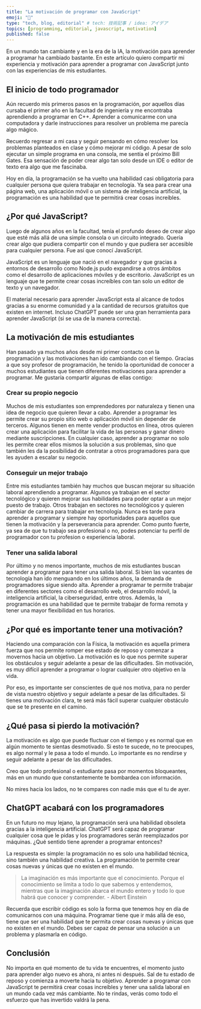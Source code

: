 ```yaml
---
title: "La motivación de programar con JavaScript"
emoji: "📝"
type: "tech, blog, editorial" # tech: 技術記事 / idea: アイデア
topics: [programming, editorial, javascript, motivation]
published: false
---
```


En un mundo tan cambiante y en la era de la IA, la motivación para aprender a programar ha cambiado bastante. En este artículo quiero compartir mi experiencia y motivación para aprender a programar con JavaScript junto con las experiencias de mis estudiantes.

## El inicio de todo programador

Aún recuerdo mis primeros pasos en la programación, por aquellos días cursaba el primer año en la facultad de ingeniería y me encontraba aprendiendo a programar en C++. Aprender a comunicarme con una computadora y darle instrucciones para resolver un problema me parecía algo mágico.

Recuerdo regresar a mi casa y seguir pensando en cómo resolver los problemas planteados en clase y cómo mejorar mi código. A pesar de solo ejecutar un simple programa en una consola, me sentía el próximo Bill Gates. Esa sensación de poder crear algo tan solo desde un IDE o editor de texto era algo que me fascinaba.

Hoy en día, la programación se ha vuelto una habilidad casi obligatoria para cualquier persona que quiera trabajar en tecnología. Ya sea para crear una página web, una aplicación móvil o un sistema de inteligencia artificial, la programación es una habilidad que te permitirá crear cosas increíbles.

## ¿Por qué JavaScript?

Luego de algunos años en la facultad, tenía el profundo deseo de crear algo que esté más allá de una simple consola o un circuito integrado. Quería crear algo que pudiera compartir con el mundo y que pudiera ser accesible para cualquier persona. Fue así que conocí JavaScript.

JavaScript es un lenguaje que nació en el navegador y que gracias a entornos de desarrollo como Node.js pudo expandirse a otros ámbitos como el desarrollo de aplicaciones móviles y de escritorio. JavaScript es un lenguaje que te permite crear cosas increíbles con tan solo un editor de texto y un navegador.

El material necesario para aprender JavaScript esta al alcance de todos gracias a su enorme comunidad y a la cantidad de recursos gratuitos que existen en internet. Incluso ChatGPT puede ser una gran herramienta para aprender JavaScript (si se usa de la manera correcta).

## La motivación de mis estudiantes

Han pasado ya muchos años desde mi primer contacto con la programación y las motivaciones han ido cambiando con el tiempo. Gracias a que soy profesor de programación, he tenido la oportunidad de conocer a muchos estudiantes que tienen diferentes motivaciones para aprender a programar. Me gustaría compartir algunas de ellas contigo:

### Crear su propio negocio

Muchos de mis estudiantes son emprendedores por naturaleza y tienen una idea de negocio que quieren llevar a cabo. Aprender a programar les permite crear su propio sitio web o aplicación móvil sin depender de terceros. Algunos tienen en mente vender productos en línea, otros quieren crear una aplicación para facilitar la vida de las personas y ganar dinero mediante suscripciones. En cualquier caso, aprender a programar no solo les permite crear ellos mismos la solución a sus problemas, sino que también les da la posibilidad de contratar a otros programadores para que les ayuden a escalar su negocio.

### Conseguir un mejor trabajo

Entre mis estudiantes también hay muchos que buscan mejorar su situación laboral aprendiendo a programar. Algunos ya trabajan en el sector tecnológico y quieren mejorar sus habilidades para poder optar a un mejor puesto de trabajo. Otros trabajan en sectores no tecnológicos y quieren cambiar de carrera para trabajar en tecnología. Nunca es tarde para aprender a programar y siempre hay oportunidades para aquellos que tienen la motivación y la perseverancia para aprender. Como punto fuerte, ya sea de que tu trabajo sea profesional o no, podes potenciar tu perfil de programador con tu profesion o experiencia laboral.

### Tener una salida laboral

Por último y no menos importante, muchos de mis estudiantes buscan aprender a programar para tener una salida laboral. Si bien las vacantes de tecnología han ido menguando en los últimos años, la demanda de programadores sigue siendo alta. Aprender a programar te permite trabajar en diferentes sectores como el desarrollo web, el desarrollo móvil, la inteligencia artificial, la ciberseguridad, entre otros. Además, la programación es una habilidad que te permite trabajar de forma remota y tener una mayor flexibilidad en tus horarios.

## ¿Por qué es importante tener una motivación?

Haciendo una comparación con la Física, la motivación es aquella primera fuerza que nos permite romper ese estado de reposo y comenzar a movernos hacia un objetivo. La motivación es lo que nos permite superar los obstáculos y seguir adelante a pesar de las dificultades. Sin motivación, es muy difícil aprender a programar o lograr cualquier otro objetivo en la vida.

Por eso, es importante ser conscientes de qué nos motiva, para no perder de vista nuestro objetivo y seguir adelante a pesar de las dificultades. Si tienes una motivación clara, te será más fácil superar cualquier obstáculo que se te presente en el camino.

## ¿Qué pasa si pierdo la motivación?

La motivación es algo que puede fluctuar con el tiempo y es normal que en algún momento te sientas desmotivado. Si esto te sucede, no te preocupes, es algo normal y le pasa a todo el mundo. Lo importante es no rendirse y seguir adelante a pesar de las dificultades.

Creo que todo profesional o estudiante pasa por momentos bloqueantes, más en un mundo que constantemente te bombardea con información.

No mires hacia los lados, no te compares con nadie más que el tu de ayer.

## ChatGPT acabará con los programadores

En un futuro no muy lejano, la programación será una habilidad obsoleta gracias a la inteligencia artificial. ChatGPT será capaz de programar cualquier cosa que le pidas y los programadores serán reemplazados por máquinas. ¿Qué sentido tiene aprender a programar entonces?

La respuesta es simple: la programación no es solo una habilidad técnica, sino también una habilidad creativa. La programación te permite crear cosas nuevas y únicas que no existen en el mundo.

> La imaginación es más importante que el conocimiento. Porque el conocimiento se limita a todo lo que sabemos y entendemos, mientras que la imaginación abarca el mundo entero y todo lo que habrá que conocer y comprender. - Albert Einstein

Recuerda que escribir código es solo la forma que tenemos hoy en día de comunicarnos con una máquina. Programar tiene que ir más allá de eso, tiene que ser una habilidad que te permita crear cosas nuevas y únicas que no existen en el mundo. Debes ser capaz de pensar una solución a un problema y plasmarla en código.

## Conclusión

No importa en qué momento de tu vida te encuentres, el momento justo para aprender algo nuevo es ahora, ni antes ni después. Sal de tu estado de reposo y comienza a moverte hacia tu objetivo. Aprender a programar con JavaScript te permitirá crear cosas increíbles y tener una salida laboral en un mundo cada vez más cambiante. No te rindas, verás como todo el esfuerzo que has invertido valdrá la pena.
